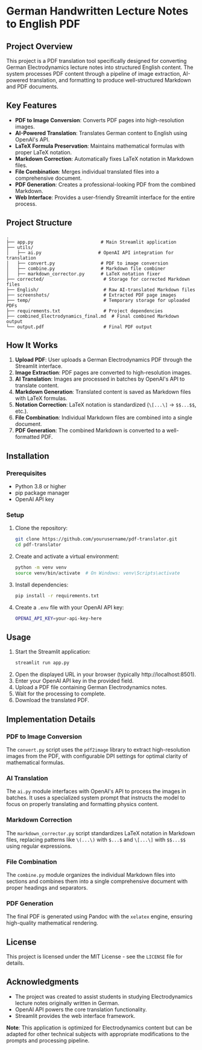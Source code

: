 # German Handwritten Lecture Notes to English PDF

## Project Overview
This project is a PDF translation tool specifically designed for converting German Electrodynamics lecture notes into structured English content. The system processes PDF content through a pipeline of image extraction, AI-powered translation, and formatting to produce well-structured Markdown and PDF documents.

## Key Features
- **PDF to Image Conversion**: Converts PDF pages into high-resolution images.
- **AI-Powered Translation**: Translates German content to English using OpenAI's API.
- **LaTeX Formula Preservation**: Maintains mathematical formulas with proper LaTeX notation.
- **Markdown Correction**: Automatically fixes LaTeX notation in Markdown files.
- **File Combination**: Merges individual translated files into a comprehensive document.
- **PDF Generation**: Creates a professional-looking PDF from the combined Markdown.
- **Web Interface**: Provides a user-friendly Streamlit interface for the entire process.

## Project Structure
```
.
├── app.py                         # Main Streamlit application
├── utils/
│   ├── ai.py                     # OpenAI API integration for translation
│   ├── convert.py                 # PDF to image conversion
│   ├── combine.py                 # Markdown file combiner
│   ├── markdown_corrector.py      # LaTeX notation fixer
├── corrected/                      # Storage for corrected Markdown files
├── English/                        # Raw AI-translated Markdown files
├── screenshots/                    # Extracted PDF page images
├── temp/                           # Temporary storage for uploaded PDFs
├── requirements.txt                # Project dependencies
├── combined_Electrodynamics_final.md  # Final combined Markdown output
└── output.pdf                      # Final PDF output
```

## How It Works
1. **Upload PDF**: User uploads a German Electrodynamics PDF through the Streamlit interface.
2. **Image Extraction**: PDF pages are converted to high-resolution images.
3. **AI Translation**: Images are processed in batches by OpenAI's API to translate content.
4. **Markdown Generation**: Translated content is saved as Markdown files with LaTeX formulas.
5. **Notation Correction**: LaTeX notation is standardized (`\[...\]` → `$$...$$`, etc.).
6. **File Combination**: Individual Markdown files are combined into a single document.
7. **PDF Generation**: The combined Markdown is converted to a well-formatted PDF.

## Installation
### Prerequisites
- Python 3.8 or higher
- pip package manager
- OpenAI API key

### Setup
1. Clone the repository:
    ```sh
    git clone https://github.com/yourusername/pdf-translator.git
    cd pdf-translator
    ```
2. Create and activate a virtual environment:
    ```sh
    python -m venv venv
    source venv/bin/activate  # On Windows: venv\Scripts\activate
    ```
3. Install dependencies:
    ```sh
    pip install -r requirements.txt
    ```
4. Create a `.env` file with your OpenAI API key:
    ```sh
    OPENAI_API_KEY=your-api-key-here
    ```

## Usage
1. Start the Streamlit application:
    ```sh
    streamlit run app.py
    ```
2. Open the displayed URL in your browser (typically http://localhost:8501).
3. Enter your OpenAI API key in the provided field.
4. Upload a PDF file containing German Electrodynamics notes.
5. Wait for the processing to complete.
6. Download the translated PDF.

## Implementation Details
### PDF to Image Conversion
The `convert.py` script uses the `pdf2image` library to extract high-resolution images from the PDF, with configurable DPI settings for optimal clarity of mathematical formulas.

### AI Translation
The `ai.py` module interfaces with OpenAI's API to process the images in batches. It uses a specialized system prompt that instructs the model to focus on properly translating and formatting physics content.

### Markdown Correction
The `markdown_corrector.py` script standardizes LaTeX notation in Markdown files, replacing patterns like `\(...\)` with `$...$` and `\[...\]` with `$$...$$` using regular expressions.

### File Combination
The `combine.py` module organizes the individual Markdown files into sections and combines them into a single comprehensive document with proper headings and separators.

### PDF Generation
The final PDF is generated using Pandoc with the `xelatex` engine, ensuring high-quality mathematical rendering.

## License
This project is licensed under the MIT License - see the `LICENSE` file for details.

## Acknowledgments
- The project was created to assist students in studying Electrodynamics lecture notes originally written in German.
- OpenAI API powers the core translation functionality.
- Streamlit provides the web interface framework.

**Note**: This application is optimized for Electrodynamics content but can be adapted for other technical subjects with appropriate modifications to the prompts and processing pipeline.
